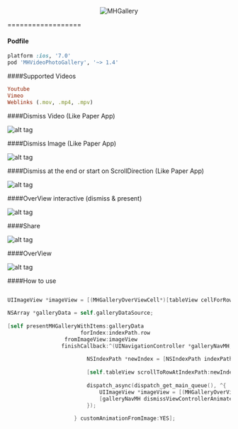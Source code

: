 <p align="center" >
  <img src="https://dl.dropboxusercontent.com/u/17911939/galleryIcon.png" alt="MHGallery" title="MHGallery">
</p>
==================

#### Podfile

```ruby
platform :ios, '7.0'
pod 'MHVideoPhotoGallery', '~> 1.4'
```
####Supported Videos
```ruby
Youtube
Vimeo
Weblinks (.mov, .mp4, .mpv)
```
####Dismiss Video (Like Paper App)

![alt tag](https://dl.dropboxusercontent.com/u/17911939/dismissInteractiveVideo.gif)

####Dismiss Image (Like Paper App)

![alt tag](https://dl.dropboxusercontent.com/u/17911939/dismissInteractive.gif)

####Dismiss at the end or start on ScrollDirection (Like Paper App)

![alt tag](https://dl.dropboxusercontent.com/u/17911939/dismissAtTheEnd.gif)

####OverView interactive (dismiss & present)

![alt tag](https://dl.dropboxusercontent.com/u/17911939/interactive.gif)

####Share

![alt tag](https://dl.dropboxusercontent.com/u/17911939/ShareView.gif)

####OverView 

![alt tag](https://dl.dropboxusercontent.com/u/17911939/OverView.gif)


####How to use

```objective-c

UIImageView *imageView = [(MHGalleryOverViewCell*)[tableView cellForRowAtIndexPath:indexPath] thumbnail];
        
NSArray *galleryData = self.galleryDataSource;
    
[self presentMHGalleryWithItems:galleryData
                       forIndex:indexPath.row
                  fromImageView:imageView
                 finishCallback:^(UINavigationController *galleryNavMH, NSInteger pageIndex, UIImage *image,MHTransitionDismissMHGallery *interactiveTransition) {
                         
                         NSIndexPath *newIndex = [NSIndexPath indexPathForRow:pageIndex inSection:0];
                         
                         [self.tableView scrollToRowAtIndexPath:newIndex atScrollPosition:UITableViewScrollPositionMiddle animated:NO];
                         
                         dispatch_async(dispatch_get_main_queue(), ^{
                             UIImageView *imageView = [(MHGalleryOverViewCell*)[self.tableView cellForRowAtIndexPath:newIndex] thumbnail];
                             [galleryNavMH dismissViewControllerAnimated:YES dismissImageView:imageView completion:nil];
                         });
                         
                     } customAnimationFromImage:YES];
```

	

